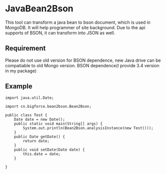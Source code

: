 # JavaBean2Bson
This tool can transform a java bean to bson document, which is used in MongoDB. 
It will help programmer of site background. 
Due to the api supports of BSON, it can transform into JSON as well. 

## Requirement
Please do not use old version for BSON dependence, new Java drive can be compatiable to old Mongo version.
BSON dependence(I provide 3.4 version in my package)

## Example

```
import java.util.Date;

import cn.bigforce.bean2bson.Bean2Bson;

public class Test {
	Date date = new Date();
	public static void main(String[] args) {
		System.out.println(Bean2Bson.analysisInstance(new Test()));
	}
	public Date getDate() {
		return date;
	}
	public void setDate(Date date) {
		this.date = date;
	}
	
}
```
